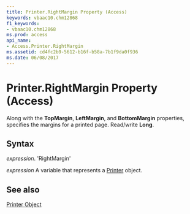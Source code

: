 ```yaml
---
title: Printer.RightMargin Property (Access)
keywords: vbaac10.chm12868
f1_keywords:
- vbaac10.chm12868
ms.prod: access
api_name:
- Access.Printer.RightMargin
ms.assetid: cd4fc2b9-5612-b16f-b58a-7b1f9da0f936
ms.date: 06/08/2017
---
```



# Printer.RightMargin Property (Access)

Along with the  **TopMargin**, **LeftMargin**, and **BottomMargin** properties, specifies the margins for a printed page. Read/write **Long**.


## Syntax

 _expression_. 'RightMargin'

 _expression_ A variable that represents a [Printer](./Access.Printer.md) object.


## See also


[Printer Object](Access.Printer.md)

